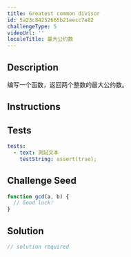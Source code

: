 ```yaml
---
title: Greatest common divisor
id: 5a23c84252665b21eecc7e82
challengeType: 5
videoUrl: ''
localeTitle: 最大公约数
---
```


## Description
<section id="description">编写一个函数，返回两个整数的最大公约数。 </section>

## Instructions
<section id="instructions">
</section>

## Tests
<section id='tests'>

```yml
tests:
  - text: 測試文本
    testString: assert(true);

```

</section>

## Challenge Seed
<section id='challengeSeed'>

<div id='js-seed'>

```js
function gcd(a, b) {
  // Good luck!
}

```

</div>



</section>

## Solution
<section id='solution'>

```js
// solution required
```
</section>
